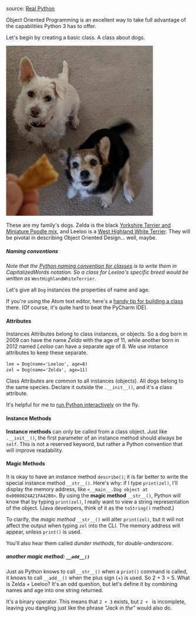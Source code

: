 source: [Real Python](https://realpython.com/python3-object-oriented-programming/)

Object Oriented Programming is an excellent way to take full advantage of the capabilities Python 3 has to offer.

Let's begin by creating a basic class. A class about dogs.

<img src="./img/dags_pancake.jpg" alt="dogs" width="400" title="Zelda and Leeloo like pancakes!" />

These are my family's dogs. Zelda is the black [Yorkshire Terrier and Miniature Poodle mix](https://dogtime.com/dog-breeds/yorkipoo), and Leeloo is a [West Highland White Terrier](https://en.wikipedia.org/wiki/West_Highland_White_Terrier). They will be pivotal in describing Object Oriented Design... well, maybe.

##### Naming conventions

*Note that the [Python naming convention for classes](https://www.python.org/dev/peps/pep-0008/#class-names) is to write them in CapitalizedWords notation. So a class for Leeloo's specific breed would be written as* `WestHighlandWhiteTerrier`.

Let's give all `Dog` instances the properties of name and age.

If you're using the Atom text editor, here's a [handy tip for building a class](https://github.com/mchez808/OOPython/blob/main/editors_and_interfaces.md) there. (Of course, it's quite hard to beat the PyCharm IDE).

#### Attributes

Instances Attributes belong to class instances, or objects. So a dog born in 2009 can have the name *Zelda* with the age of 11, while another born in 2012 named *Leeloo* can have a separate age of 8. We use instance attributes to keep these separate.

```Py
lee = Dog(name='Leeloo', age=8)
zel = Dog(name='Zelda', age=11)
```

Class Attributes are common to all instances (objects). All dogs belong to the same species. Declare it outside the `.__init__()`, and it's a class attribute.

It's helpful for me to [run Python interactively](https://github.com/mchez808/OOPython/blob/main/editors_and_interfaces.md) on the fly.

#### Instance Methods

**Instance methods** can only be called from a class object. Just like `.__init__()`, the first parameter of an instance method should always be `self`. This is not a reserved keyword, but rather a Python convention that will improve readability.

#### Magic Methods

It is okay to have an instance method `describe()`; it is far better to write the special instance method `__str__()`. Here's why: if I type `print(zel)`, I'll display the memory address, like `<__main__.Dog object at 0x0000024A21FA42B0>`. By using the **magic method** `__str__()`, Python will know that by typing `print(zel)`, I really want to view a string representation of the object. (Java developers, think of it as the `toString()` method.)

To clarify, the *magic method* `__str__()` will alter `print(zel)`, but it will not affect the output when typing `zel` into the CLI. The memory address will appear, unless `print()` is used.

You'll also hear them called *dunder methods*, for *double-underscore*.

##### another magic method: `__add__()`

Just as Python knows to call `__str__()` when a `print()` command is called, it knows to call `__add__()` when the plus sign (+) is used. So 2 + 3 = 5. What is Zelda + Leeloo? It's an odd question, but let's define it by combining names and age into one string returned.

It's a binary operator. This means that `2 + 3` exists, but `2 + ` is incomplete, leaving you dangling just like the phrase *"Jack in the"* would also do.
